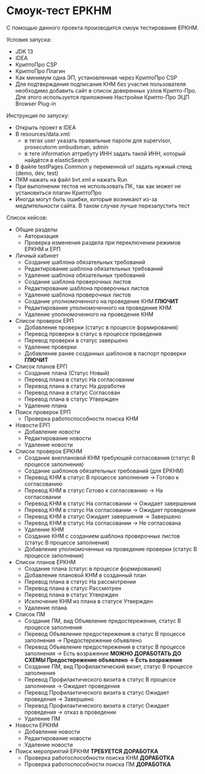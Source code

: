# Смоук-тест ЕРКНМ
С помощью данного проекта производится смоук тестирование ЕРКНМ.

Условия запуска:
* JDK 13
* IDEA
* КриптоПро CSP
* КриптоПро Плагин
* Как минимум одна ЭП, установленная через КриптоПро CSP 
* Для подтверждения подписания КНМ без участия пользователя необходимо добавить сайт в список доверенных 
узлов Крипто-Про. Для этого используется приложение Настройки Крипто-Про ЭЦП Browser Plug-in

Инструкция по запуску:
* Открыть проект в IDEA
* В resources/data.xml:
  - в тегах user указать правильные пароли для supervisor, prosecutorm ombudsman, admin
  - в теге information аттрибуту ИНН задать такой ИНН, который найдётся в elasticSearch
* В файле testPages.Common у переменной url задать нужный стенд (demo, dev, test)
* ПКМ нажать на файл bvt.xml и нажать Run
* При выполнении тестов не использовать ПК, так как может не установиться плагин КриптоПро
* Иногда могут быть ошибки, которые возникают из-за медлительности сайта. В таком случае лучше перезапустить тест

Список кейсов:

* Общие разделы
  - Авторизация
  - Проверка изменения раздела при переключении режимов ЕРКНМ и ЕРП
* Личный кабинет
  - Создание шаблона обязательных требований
  - Редактирование шаблона обязательных требований
  - Удаление шаблона обязательных требований
  - Создание шаблона проверочных листов
  - Редактирование шаблона проверочных листов
  - Удаление шаблона проверочных листов
  - Создание уполномоченного на проведение КНМ __ГЛЮЧИТ__
  - Редактирование уполномоченного на проведение КНМ
  - Удаление уполномоченного на проведение КНМ
* Список проверок ЕРП
  - Добавление проверки (статус в процессе формирования)
  - Перевод проверки в статус в процессе проведения
  - Перевод проверки в статус завершено
  - Удаление проверки
  - Добавление ранее созданных шаблонов в паспорт проверки __ГЛЮЧИТ__
* Список планов ЕРП
  - Создание плана (Статус Новый)
  - Перевод плана в статус На согласовании
  - Перевод плана в статус На доработке
  - Перевод плана в статус Согласован
  - Перевод плана в статус Утвержден
  - Удаление плана
* Поиск проверок ЕРП
  - Проверка работоспособности поиска КНМ
* Новости ЕРП
  - Добавление новости
  - Редактирование новости
  - Удаление новости
* Список проверок ЕРКНМ
  - Создание внеплановой КНМ требующей согласования (статус В процессе заполнения)
  - Создание шаблонов обязательных требований (для ЕРКНМ)
  - Перевод КНМ в статус В процессе заполнения -> Готово к согласованию
  - Перевод КНМ в статус Готово к согласованию -> На согласовании
  - Перевод КНМ в статус На согласовании -> Ожидает завершения
  - Перевод КНМ в статус На согласовании -> Ожидает проведения
  - Перевод КНМ в статус Ожидает завершения -> Завершено
  - Перевод КНМ в статус На согласовании -> Не согласована
  - Удаление КНМ
  - Создание КНМ с созданием шаблона проверочных листов (статус В процессе заполнения)
  - Добавление уполномоченных на проведение проверки (статус В процессе заполнения)
* Список планов ЕРКНМ
  - Создание плана (статус в процессе формирования)
  - Добавление плановой КНМ в созданный план
  - Перевод плана в статус На рассмотрении
  - Перевод плана в статус Рассмотрен
  - Перевод плана в статус Утвержден
  - Исключение КНМ из плана в статусе Утвержден
  - Удаление плана
* Список ПМ
  - Создание ПМ, вид Объявление предостережения, статус В процессе заполнения
  - Перевод Объявление предостережения в статус В процессе заполнения -> Предостережение объявлено
  - Перевод Объявление предостережения в статус В процессе заполнения -> Есть возражение __МОЖНО ДОРАБОТАТЬ ДО СХЕМЫ Предостережение объявлено -> Есть возражение__
  - Создание ПМ, вид Профилактический визит, статус В процессе заполнения
  - Перевод Профилактического визита в статус В процессе заполнения -> Ожидает проведения
  - Перевод Профилактического визита в статус Ожидает проведения -> Завершено
  - Перевод Профилактического визита в статус Ожидает проведения -> отказ в проведении
  - Удаление ПМ
* Новости ЕРКНМ
  - Добавление новости
  - Редактирование новости
  - Удаление новости
* Поиск мероприятий ЕРКНМ __ТРЕБУЕТСЯ ДОРАБОТКА__
  - Проверка работоспособности поиска КНМ __ДОРАБОТКА__
  - Проверка работоспособности поиска ПМ __ДОРАБОТКА__
